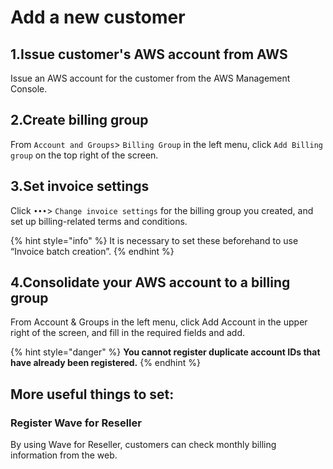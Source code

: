 # Add a new customer

## 1.Issue customer's AWS account from AWS

Issue an AWS account for the customer from the AWS Management Console.

## 2.Create billing group

From `Account and Groups`&gt; `Billing Group` in the left menu, click `Add Billing group` on the top right of the screen.

## 3.Set invoice settings

Click `•••`&gt; `Change invoice settings` for the billing group you created, and set up billing-related terms and conditions.

{% hint style="info" %}
It is necessary to set these beforehand to use “Invoice batch creation”.
{% endhint %}

## 4.Consolidate your AWS account to a billing group

From Account & Groups in the left menu, click Add Account in the upper right of the screen, and fill in the required fields and add.

{% hint style="danger" %}
**You cannot register duplicate account IDs that have already been registered.**
{% endhint %}

## More useful things to set:

### Register Wave for Reseller

By using Wave for Reseller, customers can check monthly billing information from the web.





